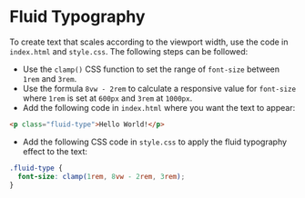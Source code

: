 # Fluid Typography

To create text that scales according to the viewport width, use the code in `index.html` and `style.css`. The following steps can be followed:

- Use the `clamp()` CSS function to set the range of `font-size` between `1rem` and `3rem`.
- Use the formula `8vw - 2rem` to calculate a responsive value for `font-size` where `1rem` is set at `600px` and `3rem` at `1000px`.
- Add the following code in `index.html` where you want the text to appear:

```html
<p class="fluid-type">Hello World!</p>
```

- Add the following CSS code in `style.css` to apply the fluid typography effect to the text:

```css
.fluid-type {
  font-size: clamp(1rem, 8vw - 2rem, 3rem);
}
```
